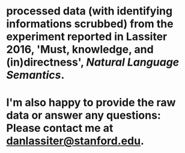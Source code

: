 # processed data (with identifying informations scrubbed) from the experiment reported in Lassiter 2016, 'Must, knowledge, and (in)directness', *Natural Language Semantics*.

# I'm also happy to provide the raw data or answer any questions: Please contact me at danlassiter@stanford.edu.